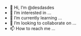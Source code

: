- 👋 Hi, I’m @desdasdes
- 👀 I’m interested in ...
- 🌱 I’m currently learning ...
- 💞️ I’m looking to collaborate on ...
- 📫 How to reach me ...

<!---
desdasdes/desdasdes is a ✨ special ✨ repository because its `README.md` (this file) appears on your GitHub profile.
You can click the Preview link to take a look at your changes.
--->

